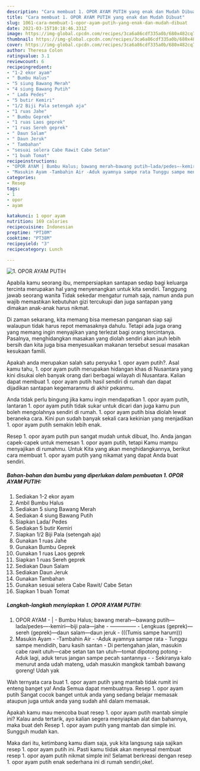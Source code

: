 ```yaml
---
description: "Cara membuat 1. OPOR AYAM PUTIH yang enak dan Mudah Dibuat"
title: "Cara membuat 1. OPOR AYAM PUTIH yang enak dan Mudah Dibuat"
slug: 1061-cara-membuat-1-opor-ayam-putih-yang-enak-dan-mudah-dibuat
date: 2021-03-15T10:18:46.331Z
image: https://img-global.cpcdn.com/recipes/3ca6a86cdf335a0b/680x482cq70/1-opor-ayam-putih-foto-resep-utama.jpg
thumbnail: https://img-global.cpcdn.com/recipes/3ca6a86cdf335a0b/680x482cq70/1-opor-ayam-putih-foto-resep-utama.jpg
cover: https://img-global.cpcdn.com/recipes/3ca6a86cdf335a0b/680x482cq70/1-opor-ayam-putih-foto-resep-utama.jpg
author: Theresa Colon
ratingvalue: 3.1
reviewcount: 6
recipeingredient:
- "1-2 ekor ayam"
- " Bumbu Halus"
- "5 siung Bawang Merah"
- "4 siung Bawang Putih"
- " Lada Pedes"
- "5 butir Kemiri"
- "1/2 Biji Pala setengah aja"
- "1 ruas Jahe"
- " Bumbu Geprek"
- "1 ruas Laos geprek"
- "1 ruas Sereh geprek"
- " Daun Salam"
- " Daun Jeruk"
- " Tambahan"
- "sesuai selera Cabe Rawit Cabe Setan"
- "1 buah Tomat"
recipeinstructions:
- "OPOR AYAM | Bumbu Halus; bawang merah—bawang putih—lada/pedes—-kemiri—biji pala—jahe ————— Lengkuas (geprek)—sereh (geprek)—daun salam—daun jeruk (((Tumis sampe harum)))"
- "Masukin Ayam -Tambahin Air -Aduk ayamnya sampe rata Tunggu sampe mendidih, baru kasih santan Di pertengahan jalan, masukin cabe rawit utuh—cabe setan tan tan utuh—tomat dipotong potong Aduk lagi, aduk terus jangan sampe pecah santannya  Sekiranya kalo menurut anda udah mateng, udah masukin mangkok tambah bawang goreng! Udah yak"
categories:
- Resep
tags:
- 1
- opor
- ayam

katakunci: 1 opor ayam 
nutrition: 169 calories
recipecuisine: Indonesian
preptime: "PT10M"
cooktime: "PT38M"
recipeyield: "3"
recipecategory: Lunch

---
```



![1. OPOR AYAM PUTIH](https://img-global.cpcdn.com/recipes/3ca6a86cdf335a0b/680x482cq70/1-opor-ayam-putih-foto-resep-utama.jpg)

Apabila kamu seorang ibu, mempersiapkan santapan sedap bagi keluarga tercinta merupakan hal yang menyenangkan untuk kita sendiri. Tanggung jawab seorang  wanita Tidak sekedar mengatur rumah saja, namun anda pun wajib memastikan kebutuhan gizi tercukupi dan juga santapan yang dimakan anak-anak harus nikmat.

Di zaman  sekarang, kita memang bisa memesan panganan siap saji walaupun tidak harus repot memasaknya dahulu. Tetapi ada juga orang yang memang ingin menyajikan yang terlezat bagi orang tercintanya. Pasalnya, menghidangkan masakan yang diolah sendiri akan jauh lebih bersih dan kita juga bisa menyesuaikan makanan tersebut sesuai masakan kesukaan famili. 



Apakah anda merupakan salah satu penyuka 1. opor ayam putih?. Asal kamu tahu, 1. opor ayam putih merupakan hidangan khas di Nusantara yang kini disukai oleh banyak orang dari berbagai wilayah di Nusantara. Kalian dapat membuat 1. opor ayam putih hasil sendiri di rumah dan dapat dijadikan santapan kegemaranmu di akhir pekanmu.

Anda tidak perlu bingung jika kamu ingin mendapatkan 1. opor ayam putih, lantaran 1. opor ayam putih tidak sukar untuk dicari dan juga kamu pun boleh mengolahnya sendiri di rumah. 1. opor ayam putih bisa diolah lewat beraneka cara. Kini pun sudah banyak sekali cara kekinian yang menjadikan 1. opor ayam putih semakin lebih enak.

Resep 1. opor ayam putih pun sangat mudah untuk dibuat, lho. Anda jangan capek-capek untuk memesan 1. opor ayam putih, tetapi Kamu mampu menyajikan di rumahmu. Untuk Kita yang akan menghidangkannya, berikut cara membuat 1. opor ayam putih yang nikamat yang dapat Anda buat sendiri.

<!--inarticleads1-->

##### Bahan-bahan dan bumbu yang diperlukan dalam pembuatan 1. OPOR AYAM PUTIH:

1. Sediakan 1-2 ekor ayam
1. Ambil  Bumbu Halus
1. Sediakan 5 siung Bawang Merah
1. Sediakan 4 siung Bawang Putih
1. Siapkan  Lada/ Pedes
1. Sediakan 5 butir Kemiri
1. Siapkan 1/2 Biji Pala (setengah aja)
1. Gunakan 1 ruas Jahe
1. Gunakan  Bumbu Geprek
1. Gunakan 1 ruas Laos geprek
1. Siapkan 1 ruas Sereh geprek
1. Sediakan  Daun Salam
1. Sediakan  Daun Jeruk
1. Gunakan  Tambahan
1. Gunakan sesuai selera Cabe Rawit/ Cabe Setan
1. Siapkan 1 buah Tomat




<!--inarticleads2-->

##### Langkah-langkah menyiapkan 1. OPOR AYAM PUTIH:

1. OPOR AYAM - | - Bumbu Halus; bawang merah—bawang putih—lada/pedes—-kemiri—biji pala—jahe - ————— - Lengkuas (geprek)—sereh (geprek)—daun salam—daun jeruk - (((Tumis sampe harum)))
1. Masukin Ayam - -Tambahin Air - -Aduk ayamnya sampe rata - Tunggu sampe mendidih, baru kasih santan - Di pertengahan jalan, masukin cabe rawit utuh—cabe setan tan tan utuh—tomat dipotong potong - Aduk lagi, aduk terus jangan sampe pecah santannya -  - Sekiranya kalo menurut anda udah mateng, udah masukin mangkok tambah bawang goreng! Udah yak




Wah ternyata cara buat 1. opor ayam putih yang mantab tidak rumit ini enteng banget ya! Anda Semua dapat membuatnya. Resep 1. opor ayam putih Sangat cocok banget untuk anda yang sedang belajar memasak ataupun juga untuk anda yang sudah ahli dalam memasak.

Apakah kamu mau mencoba buat resep 1. opor ayam putih mantab simple ini? Kalau anda tertarik, ayo kalian segera menyiapkan alat dan bahannya, maka buat deh Resep 1. opor ayam putih yang mantab dan simple ini. Sungguh mudah kan. 

Maka dari itu, ketimbang kamu diam saja, yuk kita langsung saja sajikan resep 1. opor ayam putih ini. Pasti kamu tiidak akan menyesal membuat resep 1. opor ayam putih nikmat simple ini! Selamat berkreasi dengan resep 1. opor ayam putih enak sederhana ini di rumah sendiri,oke!.

